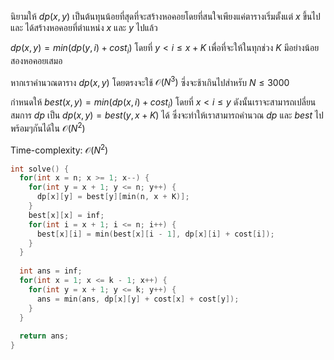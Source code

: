 นิยามให้ $dp(x,y)$ เป็นต้นทุนน้อยที่สุดที่จะสร้างหอคอยโดยที่สนใจเพียงแค่ตารางเริ่มตั้งแต่ $x$ ขึ้นไป และ ได้สร้างหอคอยที่ตำแหน่ง $x$ และ $y$ ไปแล้ว

$dp(x,y) = min(dp(y,i) + cost_i)$ โดยที่ $y < i \leq x + K$ เพื่อที่จะให้ในทุกช่วง $K$ มีอย่างน้อยสองหอคอยเสมอ

หากเราคำนวณตาราง $dp(x,y)$ โดยตรงจะใช้ $\mathcal{O}(N^3)$ ซึ่งจะช้าเกินไปสำหรับ $N \leq 3000$

กำหนดให้ $best(x,y) = min(dp(x,i) + cost_i)$ โดยที่ $x < i \leq y$ ดังนั้นเราจะสามารถเปลี่ยนสมการ $dp$ เป็น $dp(x,y) = best(y,x+K)$ ได้ ซึ่งจะทำให้เราสามารถคำนวณ $dp$ และ $best$ ไปพร้อมๆกันได้ใน $\mathcal{O}(N^2)$

Time-complexity: $\mathcal{O}(N^2)$

```cpp
int solve() {
  for(int x = n; x >= 1; x--) {
    for(int y = x + 1; y <= n; y++) {
      dp[x][y] = best[y][min(n, x + K)];
    }
    best[x][x] = inf;
    for(int i = x + 1; i <= n; i++) {
      best[x][i] = min(best[x][i - 1], dp[x][i] + cost[i]);
    }
  }
  
  int ans = inf;
  for(int x = 1; x <= k - 1; x++) {
    for(int y = x + 1; y <= k; y++) {
      ans = min(ans, dp[x][y] + cost[x] + cost[y]);
    }
  }
  
  return ans;
}
```
